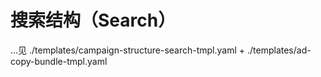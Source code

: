 # 搜索结构（Search）

…见 ./templates/campaign-structure-search-tmpl.yaml + ./templates/ad-copy-bundle-tmpl.yaml
